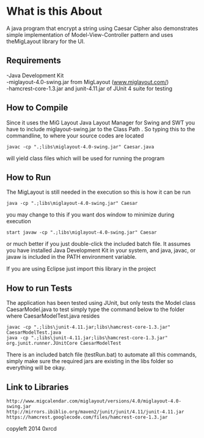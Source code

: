 What is this About 
==================

A java program that encrypt a string using Caesar Cipher also demonstrates 
simple implementation of Model-View-Controller pattern and uses theMigLayout 
library for the UI.

Requirements 
------------

-Java Development Kit  
-miglayout-4.0-swing.jar from MigLayout (www.miglayout.com/)  
-hamcrest-core-1.3.jar and junit-4.11.jar of JUnit 4 suite for testing     


How to Compile
--------------

Since it uses the MiG Layout Java Layout Manager for Swing and SWT you have to 
include miglayout-swing.jar to the Class Path . So typing this to the 
commandline, to where your source codes are located

	javac -cp ".;libs\miglayout-4.0-swing.jar" Caesar.java

will yield class files which will be used for running the program

How to Run 
----------

The MigLayout is still needed in the execution so this is how it can be run

	java -cp ".;libs\miglayout-4.0-swing.jar" Caesar

you may change to this if you want dos window to minimize during execution

	start javaw -cp ".;libs\miglayout-4.0-swing.jar" Caesar

or much better if you just double-click the included batch file. It assumes you 
have installed Java Development Kit in your system, and java, javac, or javaw is 
included in the PATH environment variable.

If you are using Eclipse just import this library in the project

How to run Tests
----------------

The application has been tested using JUnit, but only tests the Model class CaesarModel.java
to test simply type the command below to the folder where CaesarModelTest.java resides

	javac -cp ".;libs\junit-4.11.jar;libs\hamcrest-core-1.3.jar" CaesarModelTest.java
	java -cp ".;libs\junit-4.11.jar;libs\hamcrest-core-1.3.jar" org.junit.runner.JUnitCore CaesarModelTest 

There is an included batch file (testRun.bat) to automate all this commands, simply make sure 
the required jars are existing in the libs folder so everything will be okay.


Link to Libraries
----------------

	http://www.migcalendar.com/miglayout/versions/4.0/miglayout-4.0-swing.jar  
	http://mirrors.ibiblio.org/maven2/junit/junit/4.11/junit-4.11.jar  
	https://hamcrest.googlecode.com/files/hamcrest-core-1.3.jar  


copyleft 2014 0xrcd











